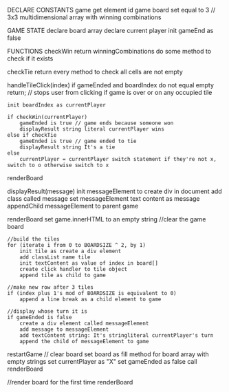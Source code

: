 DECLARE CONSTANTS
game get element id game
board set equal to 3 // 3x3
multidimensional array with winning combinations

GAME STATE
declare board array
declare current player
init gameEnd as false

FUNCTIONS
checkWin
    return winningCombinations do some method to check if it exists

checkTie
    return every method to check all cells are not empty

handleTileClick(index)
    if gameEnded and boardIndex do not equal empty return; // stops user from clicking if game is over or on any occupied tile

    init boardIndex as currentPlayer

    if checkWin(currentPlayer)
        gameEnded is true // game ends because someone won
        displayResult string literal currentPlayer wins
    else if checkTie
        gameEnded is true // game ended to tie
        displayResult string It's a tie
    else
        currentPlayer = currentPlayer switch statement if they're not x, switch to o otherwise switch to x
renderBoard

displayResult(message)
    init messageElement to create div in document
    add class called message
    set messageElement text content as message
    appendChild messageElement to parent game

renderBoard
    set game.innerHTML to an empty string //clear the game board

    //build the tiles
    for (iterate i from 0 to BOARDSIZE ^ 2, by 1)
        init tile as create a div element
        add classList name tile
        init textContent as value of index in board[]
        create click handler to tile object
        append tile as child to game

    //make new row after 3 tiles
    if (index plus 1's mod of BOARDSIZE is equivalent to 0)
        append a line break as a child element to game

    //display whose turn it is
    if gameEnded is false
        create a div element called messageElement
        add message to messageElement
        add textContent string: It's stringliteral currentPlayer's turn
        append the child of messageElement to game

restartGame
    // clear board
    set board as fill method for board array with empty strings
    set currentPlayer as "X"
    set gameEnded as false
    call renderBoard

//render board for the first time
renderBoard